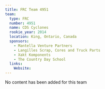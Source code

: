 ```yaml
---
title: FRC Team 4951
team:
  type: FRC
  number: 4951
  name: CDS Cyclones
  rookie_year: 2014
  location: King, Ontario, Canada
  sponsors:
    - Mantella Venture Partners
    - Langilles Scrap, Cores and Truck Parts
    - Xakt Komponents
    - The Country Day School
  links:
    Website: 
---
```

No content has been added for this team